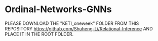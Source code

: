 # Ordinal-Networks-GNNs

PLEASE DOWNLOAD THE "KETI_oneweek" FOLDER FROM THIS REPOSITORY https://github.com/Shuheng-Li/Relational-Inference AND PLACE IT IN THE ROOT FOLDER.
